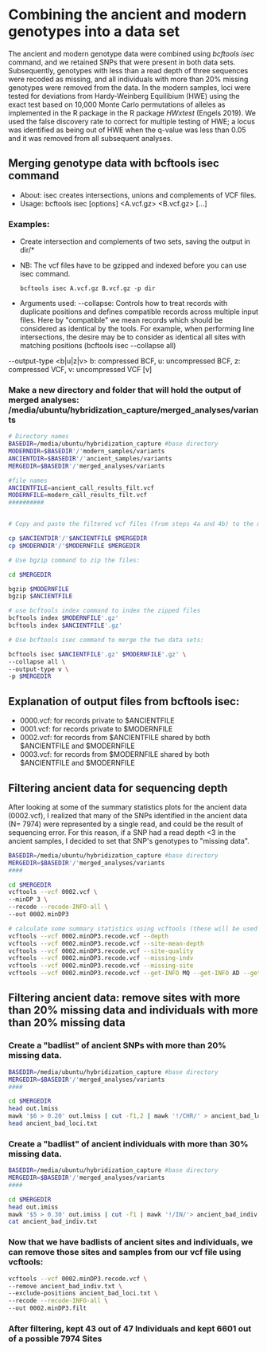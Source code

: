# Combining the ancient and modern genotypes into a data set

The ancient and modern genotype data were combined using *bcftools isec* command, and we retained SNPs that were present in both data sets. 
Subsequently, genotypes with less than a read depth of three sequences were recoded as missing, and all individuals with more than 20% missing genotypes were removed from the data. In the modern samples, loci were tested for deviations from Hardy-Weinberg Equilibium (HWE) using the exact test based on 10,000 Monte Carlo permutations of alleles as implemented in the R package in the R package *HWxtest* (Engels 2019). We used the false discovery rate to correct for multiple testing of HWE; a locus was identified as being out of HWE when the q-value was less than 0.05 and it was removed from all subsequent analyses.

## Merging genotype data with bcftools isec command
 - About:   isec creates intersections, unions and complements of VCF files. 
 - Usage:   bcftools isec [options] <A.vcf.gz> <B.vcf.gz> [...]
 ### Examples:
 - Create intersection and complements of two sets, saving the output in dir/*
 - NB: The vcf files have to be gzipped and indexed before you can use isec command.
 
    ```bcftools isec A.vcf.gz B.vcf.gz -p dir```
  - Arguments used:
  --collapse: Controls how to treat records with duplicate positions and defines compatible records across multiple input files.
              Here by "compatible" we mean records which should be considered as identical by the tools. 
              For example, when performing line intersections, the desire may be to consider as identical all sites with matching positions (bcftools isec --collapse all)
              
   --output-type <b|u|z|v>   b: compressed BCF, u: uncompressed BCF, z: compressed VCF, v: uncompressed VCF [v]
    
  ### Make a new directory and folder that will hold the output of merged analyses: /media/ubuntu/hybridization_capture/merged_analyses/variants
   
   ``` bash
   # Directory names
   BASEDIR=/media/ubuntu/hybridization_capture #base directory
   MODERNDIR=$BASEDIR'/'modern_samples/variants
   ANCIENTDIR=$BASEDIR'/'ancient_samples/variants
   MERGEDIR=$BASEDIR'/'merged_analyses/variants
   
   #file names
   ANCIENTFILE=ancient_call_results_filt.vcf
   MODERNFILE=modern_call_results_filt.vcf
   ##########
  

   # Copy and paste the filtered vcf files (from steps 4a and 4b) to the merged_analyses/variants folder, to continue working with them:
   
   cp $ANCIENTDIR'/'$ANCIENTFILE $MERGEDIR
   cp $MODERNDIR'/'$MODERNFILE $MERGEDIR
   
   # Use bgzip command to zip the files:
   
   cd $MERGEDIR
   
   bgzip $MODERNFILE
   bgzip $ANCIENTFILE
   
   # use bcftools index command to index the zipped files
   bcftools index $MODERNFILE'.gz'
   bcftools index $ANCIENTFILE'.gz'
  
  # Use bcftools isec command to merge the two data sets:
  
 bcftools isec $ANCIENTFILE'.gz' $MODERNFILE'.gz' \
 --collapse all \
 --output-type v \
 -p $MERGEDIR
  
  ```
  
  ## Explanation of output files from bcftools isec:
  - 0000.vcf: for records private to $ANCIENTFILE
  - 0001.vcf: for records private to $MODERNFILE
  - 0002.vcf: for records from $ANCIENTFILE shared by both $ANCIENTFILE and $MODERNFILE 
  - 0003.vcf: for records from $MODERNFILE shared by both $ANCIENTFILE and $MODERNFILE

## Filtering ancient data for sequencing depth
After looking at some of the summary statistics plots for the ancient data (0002.vcf), I realized that many of the SNPs identified in the ancient data (N= 7974) were represented by a single read, and could be the result of sequencing error. For this reason, if a SNP had a read depth <3 in the ancient samples, I decided to set that SNP's genotypes to "missing data".

``` bash
BASEDIR=/media/ubuntu/hybridization_capture #base directory
MERGEDIR=$BASEDIR'/'merged_analyses/variants
####

cd $MERGEDIR
vcftools --vcf 0002.vcf \
--minDP 3 \
--recode --recode-INFO-all \
--out 0002.minDP3

# calculate some summary statistics using vcftools (these will be used for filtering the individuals and genotypes later on)
vcftools --vcf 0002.minDP3.recode.vcf --depth
vcftools --vcf 0002.minDP3.recode.vcf --site-mean-depth
vcftools --vcf 0002.minDP3.recode.vcf --site-quality
vcftools --vcf 0002.minDP3.recode.vcf --missing-indv
vcftools --vcf 0002.minDP3.recode.vcf --missing-site
vcftools --vcf 0002.minDP3.recode.vcf --get-INFO MQ --get-INFO AD --get-INFO GQ
```

## Filtering ancient data: remove sites with more than 20% missing data and individuals with more than 20% missing data
### Create a "badlist" of ancient SNPs with more than 20% missing data.
``` bash 
BASEDIR=/media/ubuntu/hybridization_capture #base directory
MERGEDIR=$BASEDIR'/'merged_analyses/variants
####

cd $MERGEDIR
head out.lmiss
mawk '$6 > 0.20' out.lmiss | cut -f1,2 | mawk '!/CHR/' > ancient_bad_loci.txt
head ancient_bad_loci.txt
```
### Create a "badlist" of ancient individuals with more than 30% missing data.
``` bash
BASEDIR=/media/ubuntu/hybridization_capture #base directory
MERGEDIR=$BASEDIR'/'merged_analyses/variants
####

cd $MERGEDIR
head out.imiss
mawk '$5 > 0.30' out.imiss | cut -f1 | mawk '!/IN/'> ancient_bad_indiv.txt
cat ancient_bad_indiv.txt
```
### Now that we have badlists of ancient sites and individuals, we can remove those sites and samples from our vcf file using vcftools:

``` bash
vcftools --vcf 0002.minDP3.recode.vcf \
--remove ancient_bad_indiv.txt \
--exclude-positions ancient_bad_loci.txt \
--recode --recode-INFO-all \
--out 0002.minDP3.filt

```
### After filtering, kept 43 out of 47 Individuals and kept 6601 out of a possible 7974 Sites







  
